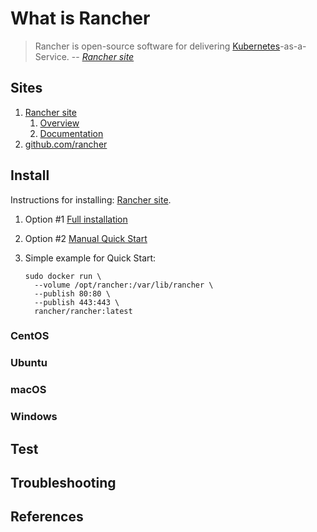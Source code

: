 # What is Rancher

> Rancher is open-source software for delivering [Kubernetes](kubernetes.md)-as-a-Service.
> -- _[Rancher site]_

## Sites

1. [Rancher site]
   1. [Overview]
   1. [Documentation]
1. [github.com/rancher]

## Install

Instructions for installing: [Rancher site].

1. Option #1 [Full installation]
1. Option #2 [Manual Quick Start]
1. Simple example for Quick Start:

   ```console
   sudo docker run \
     --volume /opt/rancher:/var/lib/rancher \
     --publish 80:80 \
     --publish 443:443 \
     rancher/rancher:latest
   ```

### CentOS

### Ubuntu

### macOS

### Windows

## Test

## Troubleshooting

## References

[Documentation]: https://rancher.com/docs/
[Full installation]: https://rancher.com/docs/rancher/v2.x/en/installation/
[github.com/rancher]: https://github.com/rancher
[Manual Quick Start]: https://rancher.com/docs/rancher/v2.x/en/quick-start-guide/deployment/quickstart-manual-setup/
[Overview]: https://rancher.com/what-is-rancher/overview/
[Rancher site]: https://rancher.com/

